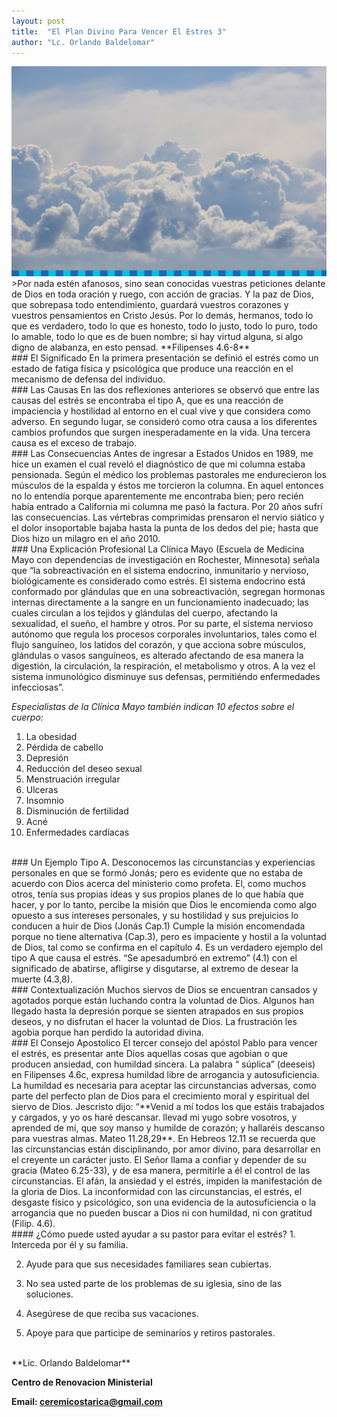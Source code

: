 ```yaml
---
layout: post
title:  "El Plan Divino Para Vencer El Estres 3"
author: "Lc. Orlando Baldelomar"
---
```

<img src="/assets/img/ceremi-bg.png" class="img-fluid" alt="Responsive image">

<br>
>Por nada estén afanosos, sino sean conocidas vuestras peticiones delante de Dios en toda oración y ruego, con acción  de gracias.  Y la paz de Dios, que sobrepasa todo entendimiento, guardará  vuestros corazones y vuestros pensamientos en Cristo Jesús.   Por lo demás, hermanos, todo lo que es verdadero, todo lo que es honesto, todo lo justo, todo lo puro, todo lo amable, todo lo que es de buen nombre; si hay virtud alguna, si algo digno de alabanza, en esto pensad.
**Filipenses 4.6-8**

<br>
### El Significado
En la primera presentación se definió el  estrés como un estado de fatiga física y psicológica que produce una reacción en el mecanismo de defensa del individuo.

<br>
### Las Causas
En las dos reflexiones anteriores se observó que entre las causas del estrés se encontraba el tipo A, que es una reacción de impaciencia y hostilidad al entorno en el cual vive y que considera como adverso. En segundo lugar, se consideró como otra causa  a los diferentes cambios profundos que surgen inesperadamente en la vida.  Una tercera causa es el exceso de trabajo. 

<br>
### Las Consecuencias
Antes de ingresar a Estados Unidos en 1989, me hice un examen el cual reveló el diagnóstico de que mi columna estaba pensionada.  Según el médico los problemas pastorales me endurecieron los músculos de la espalda  y éstos me torcieron la columna. En aquel entonces no lo entendía porque aparentemente me encontraba bien; pero recién había entrado a California mi columna me pasó la factura. Por  20 años sufrí las consecuencias.  Las vértebras comprimidas prensaron el nervio siático y el dolor insoportable bajaba hasta la punta de los dedos del pie; hasta que Dios hizo un milagro en el año 2010.

<br>
### Una Explicación Profesional
La Clínica Mayo (Escuela de Medicina Mayo con dependencias de investigación en Rochester, Minnesota) señala que “la sobreactivación en el sistema endocrino, inmunitario y nervioso, biológicamente es considerado como estrés.  El sistema endocrino está conformado por glándulas que en una sobreactivación, segregan hormonas internas directamente a la sangre en un funcionamiento inadecuado; las cuales circulan a los tejidos y glándulas del cuerpo, afectando la sexualidad, el sueño, el hambre y otros.   Por su parte, el sistema nervioso autónomo que regula los procesos corporales involuntarios, tales como el flujo sanguíneo, los latidos del corazón, y que acciona sobre músculos, glándulas o vasos sanguíneos, es alterado afectando de esa manera la digestión, la circulación, la respiración, el metabolismo y otros.  A la vez el sistema inmunológico disminuye sus defensas, permitiéndo enfermedades infecciosas”.

*Especialistas de la Clínica Mayo también indican 10 efectos sobre el cuerpo:*
    
1. La obesidad
2. Pérdida de cabello  
3. Depresión
4. Reducción del deseo sexual  
5. Menstruación irregular  
6. Ulceras 
7. Insomnio  
8. Disminución de fertilidad
9. Acné 
10. Enfermedades cardíacas

<br>
### Un Ejemplo Tipo A.
Desconocemos las circunstancias y experiencias personales en que se formó Jonás; pero es evidente que no estaba de acuerdo con Dios acerca del ministerio como profeta. El, como muchos otros, tenía sus propias ideas y sus propios planes de lo que había que hacer, y por lo tanto, percibe la misión que Dios le encomienda como algo opuesto a sus intereses personales, y su hostilidad y sus prejuicios lo conducen a huir de Dios (Jonás Cap.1) Cumple la misión encomendada porque no tiene alternativa (Cap.3), pero es impaciente y hostil a la voluntad de Dios, tal como se confirma en el capítulo 4. Es un verdadero ejemplo del tipo A que causa el estrés. “Se apesadumbró en extremo” (4.1) con el significado de abatirse, afligirse y disgutarse, al extremo de desear la muerte (4.3,8).

<br>
### Contextualización
Muchos siervos de Dios se encuentran cansados y agotados porque están luchando contra la voluntad de Dios.   Algunos han llegado hasta la depresión porque se sienten atrapados en sus propios deseos, y no disfrutan el hacer la voluntad de Dios.   La frustración les agobia  porque han perdido la autoridad divina.

<br>
### El Consejo Apostolico
El tercer consejo del apóstol Pablo  para vencer el estrés, es presentar ante Dios aquellas cosas que agobian o que producen ansiedad, con humildad sincera. La palabra “ súplica” (deeseis) en Filipenses 4.6c, expresa humildad libre de arrogancia y autosuficiencia. La humildad es necesaria para aceptar las circunstancias adversas, como parte del perfecto plan de Dios para el crecimiento moral y espiritual del siervo de Dios. Jescristo dijo:  “**Venid a mí todos los que estáis trabajados y cargados, y yo os haré descansar. llevad mi yugo sobre vosotros, y aprended de mí, que soy manso y humilde de corazón; y hallaréis descanso para vuestras almas.  Mateo 11.28,29**. En Hebreos 12.11 se recuerda que las circunstancias están disciplinando, por amor divino, para desarrollar en el creyente un carácter justo. El Señor llama a confiar y depender de su gracia (Mateo 6.25-33), y de esa manera, permitirle a él el control de las circunstancias. El afán, la ansiedad y el estrés, impiden la manifestación de la gloria de Dios. La inconformidad con las circunstancias, el estrés, el desgaste físico y psicológico, son una evidencia de la autosuficiencia o la arrogancia que no pueden buscar a Dios ni con humildad, ni con gratitud (Filip. 4.6).


<br>
#### ¿Cómo puede usted  ayudar a su pastor para evitar el estrés?
1. Interceda por él y su familia.

2. Ayude para que sus necesidades familiares sean cubiertas.

3. No sea usted parte de los problemas de su iglesia, sino de las soluciones.

4. Asegúrese de que reciba sus vacaciones.

5. Apoye para que participe de seminarios y retiros pastorales.



<br>
**Lic. Orlando Baldelomar**

**Centro de Renovacion Ministerial**

**Email: ceremicostarica@gmail.com**
